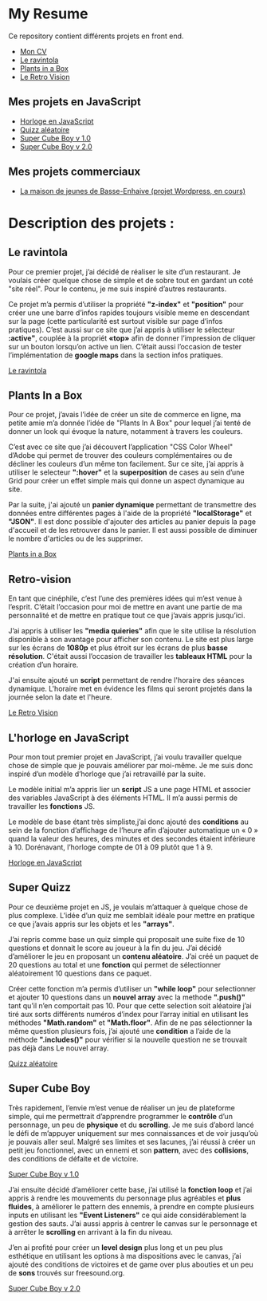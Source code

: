 # My Resume

Ce repository contient différents projets en front end.

* [Mon CV](https://dagjo90.github.io/Learning-environement/mon-cv/)
* [Le ravintola](https://dagjo90.github.io/Learning-environement/Resto)
* [Plants in a Box](https://dagjo90.github.io/Learning-environement/Plant/index.html)
* [Le Retro Vision](https://dagjo90.github.io/Learning-environement/cinema/index.html)

## Mes projets en JavaScript

* [Horloge en JavaScript](https://dagjo90.github.io/Learning-environement/clock/index.html)
* [Quizz aléatoire](https://dagjo90.github.io/Learning-environement/quiz/index.html)
* [Super Cube Boy v 1.0](https://dagjo90.github.io/Learning-environement/game/index.html)
* [Super Cube Boy v 2.0](https://dagjo90.github.io/Learning-environement/platform/index.html)

## Mes projets commerciaux

* [La maison de jeunes de Basse-Enhaive (projet Wordpress, en cours)](http://be-mj.be)

# Description des projets :

## Le ravintola 

Pour ce premier projet, j’ai décidé de réaliser le site d’un restaurant. Je voulais créer quelque chose de simple et de sobre tout en gardant un coté "site réel". Pour le contenu, je me suis inspiré d’autres restaurants.  

Ce projet m’a permis d’utiliser la propriété **"z-index"** et <strong>"position"</strong> pour créer une une barre
d’infos rapides toujours visible meme en descendant sur la page (cette particularité est surtout visible sur page d’infos pratiques). C’est aussi sur ce site que j’ai appris à utiliser le sélecteur **:active"**, couplée à la propriét **«top»**  afin de donner l’impression de cliquer sur un bouton lorsqu’on active un lien. C’était aussi l’occasion de tester l’implémentation de **google maps** dans la section infos pratiques.  

[Le ravintola](https://dagjo90.github.io/Learning-environement/Resto)

## Plants In a Box

Pour ce projet, j’avais l’idée de créer un site de commerce en ligne, ma petite  amie m’a donnée l’idée de "Plants In A Box" pour lequel j’ai tenté de donner un look qui évoque la nature, notamment à travers les couleurs.  

C’est avec ce site que j’ai découvert l’application "CSS Color Wheel" d’Adobe qui permet de trouver des couleurs complémentaires ou de décliner les couleurs d’un même ton facilement. Sur ce site, j’ai appris à utiliser le selecteur <strong>":hover"</strong> et la <strong>superposition</strong> de cases au sein d’une Grid pour créer un effet simple mais qui donne un aspect dynamique au site.  

Par la suite, j'ai ajouté un <strong>panier dynamique</strong> permettant de transmettre des données entre différentes pages à l'aide de la propriété <strong>"localStorage"</strong> et <strong>"JSON"</strong>. Il est donc possible d'ajouter des articles au panier depuis la page d'accueil et de les retrouver dans le panier. Il est aussi possible de diminuer le nombre d'articles ou de les supprimer.

[Plants in a Box](https://dagjo90.github.io/Learning-environement/Plant/index.html)

## Retro-vision

En tant que cinéphile, c’est l’une des premières idées qui  m’est venue à l’esprit. C’était l’occasion pour moi de mettre en avant une partie de ma personnalité et de mettre en pratique tout ce que j’avais appris jusqu’ici.  
          
J’ai appris à utiliser les <strong>"media quieries"</strong> afin que le site utilise la résolution disponible à son avantage pour afficher son contenu. Le site est plus large sur les écrans de <strong>1080p</strong> et plus étroit sur les écrans de plus <strong>basse résolution</strong>. C'était aussi l’occasion de travailler les <strong>tableaux HTML</strong> pour la création d’un horaire.  

J'ai ensuite ajouté un <strong>script</strong> permettant de rendre l'horaire des séances dynamique. L'horaire met en évidence les films qui seront projetés dans la journée selon la date et l'heure.

[Le Retro Vision](https://dagjo90.github.io/Learning-environement/cinema/index.html)

## L'horloge en JavaScript

Pour mon tout premier projet en JavaScript, j’ai voulu travailler quelque chose de simple que je pouvais améliorer par moi-même. Je me suis donc inspiré d’un modèle d’horloge que j’ai retravaillé par la suite.  

Le modèle initial m’a appris lier un **script** JS a une page HTML et associer des variables JavaScript à des éléments HTML. Il m’a aussi permis de travailler les **fonctions** JS.  

Le modèle de base étant très simpliste,j’ai donc ajouté des **conditions** au sein de la fonction d’affichage de l’heure afin d’ajouter automatique un « 0 » quand la valeur des heures, des minutes et des secondes étaient inférieure à 10. Dorénavant, l’horloge compte de 01 à 09 plutôt que 1 à 9.  

[Horloge en JavaScript](https://dagjo90.github.io/Learning-environement/clock/index.html)

## Super Quizz

Pour ce deuxième projet en JS, je voulais m’attaquer à quelque chose de plus complexe.
L’idée d’un quiz me semblait idéale pour mettre en pratique ce que j’avais appris sur les
objets et les <strong>"arrays"</strong>.  

J’ai repris comme base un quiz simple qui proposait une suite fixe de 10 questions et donnait le score au joueur à la fin du jeu. J’ai décidé d’améliorer le jeu en proposant un <strong>contenu aléatoire</strong>. J’ai créé un paquet de 20 questions au total et une <strong>fonction</strong> qui permet de sélectionner aléatoirement 10 questions dans ce paquet.  

Créer cette fonction m’a permis d’utiliser un <strong>"while loop"</strong> pour selectionner et ajouter 10 questions dans un <strong>nouvel array</strong> avec la methode <strong>".push()"</strong> tant qu’il n’en comportait pas 10. Pour que cette selection soit aléatoire j’ai tiré aux sorts différents numéros d’index pour l’array initial en utilisant les méthodes <strong>"Math.random"</strong> et <strong>"Math.floor"</strong>.  Afin de ne pas sélectionner la même question plusieurs fois, j’ai ajouté une <strong>condition</strong> a l’aide de la méthode <strong>".includes()"</strong> pour vérifier si la nouvelle question ne se trouvait pas déjà dans Le nouvel array.

[Quizz aléatoire](https://dagjo90.github.io/Learning-environement/quiz/index.html)

## Super Cube Boy

Très rapidement, l’envie m’est venue de réaliser un jeu de plateforme simple, qui me permettrait d’apprendre programmer le <strong>contrôle</strong> d’un personnage, un peu de <strong>physique</strong> et du <strong>scrolling</strong>. Je me suis d’abord lancé le défi de m’appuyer uniquement sur mes connaissances et de voir jusqu’où je pouvais aller seul. Malgré ses limites et ses lacunes, j’ai réussi à créer un petit jeu fonctionnel, avec un ennemi et son <strong>pattern</strong>, avec des <strong>collisions</strong>, des conditions de défaite et de victoire.  

[Super Cube Boy v 1.0](https://dagjo90.github.io/Learning-environement/game/index.html)

 J’ai ensuite décidé d’améliorer cette base, j’ai utilisé la <strong>fonction loop</strong> et j’ai appris à rendre les mouvements du personnage plus agréables et <strong>plus fluides</strong>, à améliorer le pattern des ennemis, à prendre en compte plusieurs inputs en utilisant les <strong>"Event Listeners"</strong> ce qui aide considérablement la gestion des sauts. J’ai aussi appris  à centrer le canvas sur le personnage et à arrêter le <strong>scrolling</strong> en arrivant à la fin du niveau.  

J’en ai profité pour créer un <strong>level design</strong> plus long et un peu plus esthétique en utilisant les options à ma dispositions avec le canvas, j’ai ajouté des conditions de victoires et de game over plus abouties et un peu de <strong>sons</strong> trouvés sur freesound.org.

[Super Cube Boy v 2.0](https://dagjo90.github.io/Learning-environement/platform/index.html)
